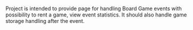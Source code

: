Project is intended to provide page for handling Board Game events with possibility to rent a game, view event statistics. It should also handle game storage handling after the event.